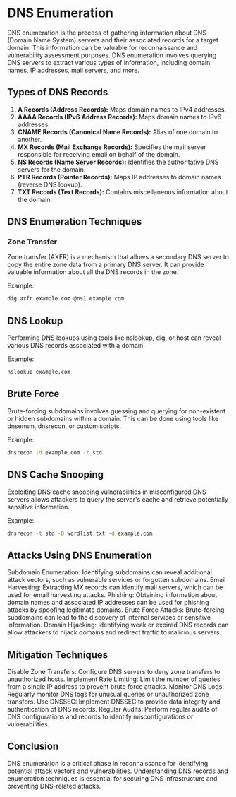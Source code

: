 # DNS Enumeration

DNS enumeration is the process of gathering information about DNS (Domain Name System) servers and their associated records for a target domain. This information can be valuable for reconnaissance and vulnerability assessment purposes. DNS enumeration involves querying DNS servers to extract various types of information, including domain names, IP addresses, mail servers, and more.

## Types of DNS Records

1. **A Records (Address Records):** Maps domain names to IPv4 addresses.
2. **AAAA Records (IPv6 Address Records):** Maps domain names to IPv6 addresses.
3. **CNAME Records (Canonical Name Records):** Alias of one domain to another.
4. **MX Records (Mail Exchange Records):** Specifies the mail server responsible for receiving email on behalf of the domain.
5. **NS Records (Name Server Records):** Identifies the authoritative DNS servers for the domain.
6. **PTR Records (Pointer Records):** Maps IP addresses to domain names (reverse DNS lookup).
7. **TXT Records (Text Records):** Contains miscellaneous information about the domain.

## DNS Enumeration Techniques

### Zone Transfer

Zone transfer (AXFR) is a mechanism that allows a secondary DNS server to copy the entire zone data from a primary DNS server. It can provide valuable information about all the DNS records in the zone.

Example:

```bash
dig axfr example.com @ns1.example.com 
```


## DNS Lookup

Performing DNS lookups using tools like nslookup, dig, or host can reveal various DNS records associated with a domain.

Example:

```bash
nslookup example.com 
```
## Brute Force

Brute-forcing subdomains involves guessing and querying for non-existent or hidden subdomains within a domain. This can be done using tools like dnsenum, dnsrecon, or custom scripts.

Example:

```bash
dnsrecon -d example.com -t std
```
## DNS Cache Snooping

Exploiting DNS cache snooping vulnerabilities in misconfigured DNS servers allows attackers to query the server's cache and retrieve potentially sensitive information.

Example:

```bash
dnsrecon -t std -D wordlist.txt -d example.com

```

## Attacks Using DNS Enumeration

Subdomain Enumeration: Identifying subdomains can reveal additional attack vectors, such as vulnerable services or forgotten subdomains.
Email Harvesting: Extracting MX records can identify mail servers, which can be used for email harvesting attacks.
Phishing: Obtaining information about domain names and associated IP addresses can be used for phishing attacks by spoofing legitimate domains.
Brute Force Attacks: Brute-forcing subdomains can lead to the discovery of internal services or sensitive information.
Domain Hijacking: Identifying weak or expired DNS records can allow attackers to hijack domains and redirect traffic to malicious servers.


## Mitigation Techniques

Disable Zone Transfers: Configure DNS servers to deny zone transfers to unauthorized hosts.
Implement Rate Limiting: Limit the number of queries from a single IP address to prevent brute force attacks.
Monitor DNS Logs: Regularly monitor DNS logs for unusual queries or unauthorized zone transfers.
Use DNSSEC: Implement DNSSEC to provide data integrity and authentication of DNS records.
Regular Audits: Perform regular audits of DNS configurations and records to identify misconfigurations or vulnerabilities.

## Conclusion

DNS enumeration is a critical phase in reconnaissance for identifying potential attack vectors and vulnerabilities. Understanding DNS records and enumeration techniques is essential for securing DNS infrastructure and preventing DNS-related attacks.
